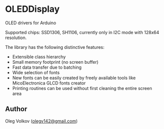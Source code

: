 # OLEDDisplay
OLED drivers for Arduino

Supported chips: SSD1306, SH1106, currently only in I2C mode with 128x64 resolution.

The library has the following distinctive features:
- Extensible class hierarchy
- Small memory footprint (no screen buffer)
- Fast data transfer due to batching
- Wide selection of fonts
- New fonts can be easily created by freely available tools like MicoElectronica GLCD fonts creator
- Printing routines can be used without first cleaning the entire screen area

## Author

Oleg Volkov (olegv142@gmail.com)

